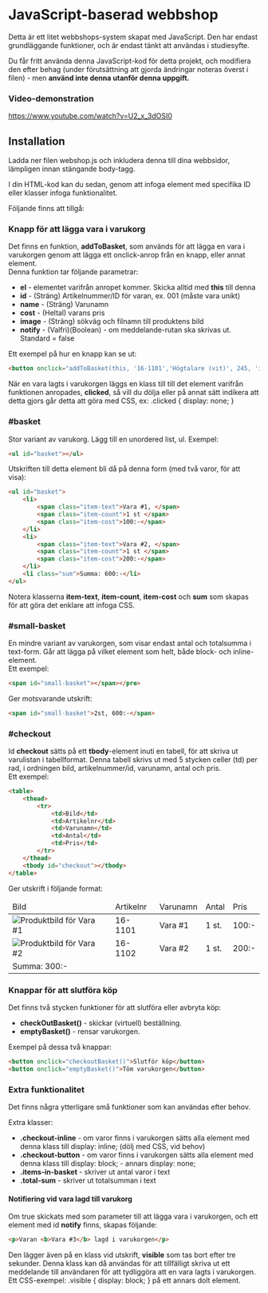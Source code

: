 
# JavaScript-baserad webbshop

Detta är ett litet webbshops-system skapat med JavaScript. Den har endast grundläggande funktioner, och är endast tänkt att användas i studiesyfte.

Du får fritt använda denna JavaScript-kod för detta projekt, och modifiera den efter behag (under förutsättning att gjorda ändringar noteras överst i filen) - men **använd inte denna utanför denna uppgift.**

### Video-demonstration

https://www.youtube.com/watch?v=U2_x_3dOSI0

## Installation

Ladda ner filen webshop.js och inkludera denna till dina webbsidor, lämpligen innan stängande body-tagg.

I din HTML-kod kan du sedan, genom att infoga element med specifika ID eller klasser infoga funktionalitet.

Följande finns att tillgå:

### Knapp för att lägga vara i varukorg

Det finns en funktion, **addToBasket**, som används för att lägga en vara i varukorgen genom att lägga ett onclick-anrop från en knapp, eller annat element.  
Denna funktion tar följande parametrar:

*   **el** - elementet varifrån anropet kommer. Skicka alltid med **this** till denna
*   **id** - (Sträng) Artikelnummer/ID för varan, ex. 001 (måste vara unikt)
*   **name** - (Sträng) Varunamn
*   **cost** - (Heltal) varans pris
*   **image** - (Sträng) sökväg och filnamn till produktens bild
*   **notify** - (Valfri)(Boolean) - om meddelande-rutan ska skrivas ut. Standard = false

Ett exempel på hur en knapp kan se ut:


```html
<button onclick="addToBasket(this, '16-1101','Högtalare (vit)', 245, 'images/speaker_white_small.jpg')">Köp</button>
```

När en vara lagts i varukorgen läggs en klass till till det element varifrån funktionen anropades, **clicked**, så vill du dölja eller på annat sätt indikera att detta gjors går detta att göra med CSS, ex: .clicked { display: none; }

### #basket

Stor variant av varukorg. Lägg till en unordered list, ul. Exempel:

```html
<ul id="basket"></ul>
```

Utskriften till detta element bli då på denna form (med två varor, för att visa):
```html
<ul id="basket">
    <li>
        <span class="item-text">Vara #1, </span>
        <span class="item-count">1 st </span>
        <span class="item-cost">100:-</span>
    </li>
    <li>
        <span class="item-text">Vara #2, </span>
        <span class="item-count">1 st </span>
        <span class="item-cost">200:-</span>
    </li>
    <li class="sum">Summa: 600:-</li>
</ul>
```
Notera klasserna **item-text**, **item-count**, **item-cost** och **sum** som skapas för att göra det enklare att infoga CSS.

### #small-basket

En mindre variant av varukorgen, som visar endast antal och totalsumma i text-form. Går att lägga på vilket element som helt, både block- och inline-element.  
Ett exempel:

```html
<span id="small-basket"></span></pre>
```
Ger motsvarande utskrift:

```html
<span id="small-basket">2st, 600:-</span>
```

### #checkout

Id **checkout** sätts på ett **tbody**-element inuti en tabell, för att skriva ut varulistan i tabellformat. Denna tabell skrivs ut med 5 stycken celler (td) per rad, i ordningen bild, artikelnummer/id, varunamn, antal och pris.  
Ett exempel:

```html
<table>
    <thead>
        <tr>
            <td>Bild</td>
            <td>Artikelnr</td>
            <td>Varunamn</td>
            <td>Antal</td>
            <td>Pris</td>
        </tr>
    </thead>
    <tbody id="checkout"></tbody>
</table>
```
Ger utskrift i följande format:

<table>
        <thead>
            <tr>
                <td>Bild</td>
                <td>Artikelnr</td>
                <td>Varunamn</td>
                <td>Antal</td>
                <td>Pris</td>
            </tr>
        </thead>
        <tbody id="checkout">
            <tr>
                <td>
                    <img src="images/image.png" alt="Produktbild för Vara #1">
                </td>
                <td>16-1101</td>
                <td>Vara #1</td>
                <td>1 st.</td>
                <td>100:-</td>
            </tr>
            <tr>
                <td>
                    <img src="images/image.png" alt="Produktbild för Vara #2">
                </td>
                <td>16-1102</td>
                <td>Vara #2</td>
                <td>1 st.</td>
                <td>200:-</td>
            </tr>
            <tr>
                <td colspan="5" class="checkout-sum">Summa: 300:-</td>
            </tr>
        </tbody>
    </table>

### Knappar för att slutföra köp

Det finns två stycken funktioner för att slutföra eller avbryta köp:

*   **checkOutBasket()** - skickar (virtuell) beställning.
*   **emptyBasket()** - rensar varukorgen.

Exempel på dessa två knappar:

```html
<button onclick="checkoutBasket()">Slutför köp</button>
<button onclick="emptyBasket()">Töm varukorgen</button>
```

### Extra funktionalitet

Det finns några ytterligare små funktioner som kan användas efter behov.

Extra klasser:

*   **.checkout-inline** - om varor finns i varukorgen sätts alla element med denna klass till display: inline; (dölj med CSS, vid behov)
*   **.checkout-button** - om varor finns i varukorgen sätts alla element med denna klass till display: block; - annars display: none;
*   **.items-in-basket** - skriver ut antal varor i text
*   **.total-sum** - skriver ut totalsumman i text

#### Notifiering vid vara lagd till varukorg

Om true skickats med som parameter till att lägga vara i varukorgen, och ett element med id **notify** finns, skapas följande:

```html
<p>Varan <b>Vara #3</b> lagd i varukorgen</p>
```
Den lägger även på en klass vid utskrift, **visible** som tas bort efter tre sekunder. Denna klass kan då användas för att tillfälligt skriva ut ett meddelande till användaren för att tydliggöra att en vara lagts i varukorgen. Ett CSS-exempel: .visible { display: block; } på ett annars dolt element.